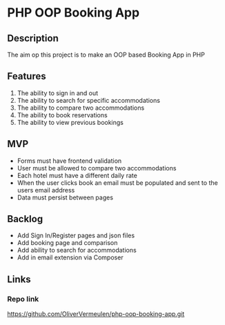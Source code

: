 # PHP OOP Booking App

## Description

The aim op this project is to make an OOP based Booking App in PHP

## Features

1. The ability to sign in and out
2. The ability to search for specific accommodations
3. The ability to compare two accommodations
4. The ability to book reservations
5. The ability to view previous bookings

## MVP

- Forms must have frontend validation
- User must be allowed to compare two accommodations
- Each hotel must have a different daily rate
- When the user clicks book an email must be populated and sent to the users email address
- Data must persist between pages

## Backlog

- Add Sign In/Register pages and json files
- Add booking page and comparison
- Add ability to search for accommodations
- Add in email extension via Composer

## Links

### Repo link

https://github.com/OliverVermeulen/php-oop-booking-app.git
